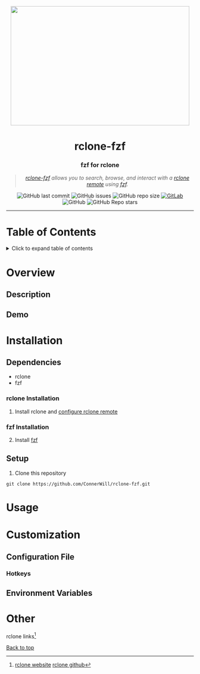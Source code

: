 <div align="center">

<img width="480" height="320" src="/media/rclone-fzf-banner.png">

# **rclone-fzf**

### **fzf for rclone**
> *[*rclone-fzf*](https://github.com/ConnerWill/rclone-fzf) allows you to search, browse, and interact with a [rclone](https://github.com/rclone/rclone) [remote](https://rclone.org/#providers) using [fzf](https://github.com/junegunn/fzf).*
  
  
![GitHub last commit](https://img.shields.io/github/last-commit/ConnerWill/fzf-rclone)
![GitHub issues](https://img.shields.io/github/issues-raw/ConnerWill/fzf-rclone)
![GitHub repo size](https://img.shields.io/github/repo-size/ConnerWill/fzf-rclone)
[![GitLab](https://img.shields.io/static/v1?label=gitlab&logo=gitlab&color=E24329&message=mirrored)](https://gitlab.com/ConnerWill/fzf-rclone)
![GitHub](https://img.shields.io/github/license/ConnerWill/fzf-rclone)
![GitHub Repo stars](https://img.shields.io/github/stars/ConnerWill/fzf-rclone?style=social)

---
</div>

# Table of Contents
<details>
  <summary>Click to expand table of contents</summary>

  ---
  
* [rclone-fzf](#rclone-fzf)
* [Table of Contents](#table-of-contents)
* [Overview](#overview)
  * [Description](##description)
  * [Demo](##demo)
* [Installation](#installation)
  * [Dependencies](##dependencies)
    * [rclone Installation](###rclone-installation)
    * [fzf Installation](###fzf-installation)
  * [Setup](##setup)
* [Usage](#usage)
* [Customization](#customization)
  * [Configuration File](##configuration-file)
    * [Hotkeys](###hotkeys)
  * [Environment Variables](#environment-variables)
* [Other](#other)

  ---

</details>  
  
# Overview

## Description

## Demo

# Installation

## Dependencies

* rclone
* fzf

### rclone Installation

1. Install rclone and [configure rclone remote](https://rclone.org/docs/#configure)

### fzf Installation

2. Install [fzf](https://github.com/junegunn/fzf)

## Setup

1. Clone this repository

```console
git clone https://github.com/ConnerWill/rclone-fzf.git
```
# Usage

# Customization

## Configuration File

### Hotkeys

## Environment Variables

# Other

rclone links[^rclone]

[Back to top](#rclone-fzf)

<!---

Here is a simple footnote[^1].

A footnote can also have multiple lines[^2].  

You can also use words, to fit your writing style more closely[^note].


<details>
  <summary>Click to expand table of contents</summary>

  ---

---

[^1]: My reference.
[^2]: Every new line should be prefixed with 2 spaces.  
  This allows you to have a footnote with multiple lines.
--->
[^rclone]:    
    [rclone website](https://rclone.org)
    [rclone github](https://github.com/rclone/rclone)
    
   
   <!--- Named footnotes will still render with numbers instead of the text but allow easier identification and linking.  
    This footnote also has been made with a diffeorent syntax using 4 spaces for new --->



